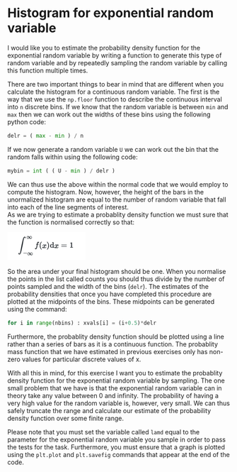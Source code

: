 # Histogram for exponential random variable

I would like you to estimate the probability density function for the exponential random variable by writing a function to generate this type of random variable and by repeatedly sampling the random variable by calling this function multiple times.  

There are two important things to bear in mind that are different when you calculate the histogram for a continuous random variable.  The first is the way that we use the `np.floor` function to describe the continuous interval into `n` discrete bins.
If we know that the random variable is between `min` and `max` then we can work out the widths of these bins using the following python code:

```python
delr = ( max - min ) / n
```

If we now generate a random variable `U` we can work out the bin that the random falls within using the following code:

```python
mybin = int ( ( U - min ) / delr )
```

We can thus use the above within the normal code that we would employ to compute the histogram. Now, however, the height of the bars in the unormalized histogram are equal to the number of random variable that fall into each of the line segments of interest.  
As we are trying to estimate a probablity density function we must sure that the function is normalised correctly so that:

![](normalisation.png)

So the area under your final histogram should be one.  When you normalise the points in the list called counts you should thus divide by the number of points sampled and the width of the bins (`delr`).
The estimates of the probability densities that once you have completed this procedure are plotted at the midpoints of the bins.  These midpoints can be generated using the command:

```python
for i in range(nbins) : xvals[i] = (i+0.5)*delr
```

Furthermore, the probablity density function should be plotted using a line rather than a series of bars as it is a continuous function.  The probablity mass function that we have estimated in previous exercises only has non-zero values for particular discrete values of x.

With all this in mind, for this exercise I want you to estimate the probablity density function for the exponential random variable by sampling.   The one small problem that we have is that the exponential random variable can in theory take any value between 0 and infinity.  The probability of having a very high value for the random variable is, however, very small.  We can thus safely truncate the range and calculate our estimate of the probability density function over some finite range.

Please note that you must set the variable called `lamd` equal to the parameter for the exponential random variable you sample in order to pass the tests for the task.  Furthermore, you must ensure that a graph is plotted using the `plt.plot` and `plt.savefig` commands that appear at the end of the code.
